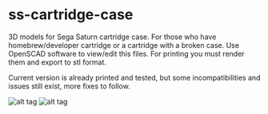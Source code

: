 # ss-cartridge-case
3D models for Sega Saturn cartridge case. For those who have homebrew/developer cartridge or a cartridge with a broken case.
Use OpenSCAD software to view/edit this files. For printing you must render them and export to stl format.

Current version is already printed and tested, but some incompatibilities and issues still exist, more fixes to follow.


![alt tag](https://cloud.githubusercontent.com/assets/11516784/7467698/ee8d4e46-f306-11e4-895b-1e128233c31c.png)
![alt tag](https://cloud.githubusercontent.com/assets/11516784/7467696/e84801fc-f306-11e4-94a0-fc090869226d.png)

